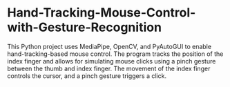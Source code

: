 # Hand-Tracking-Mouse-Control-with-Gesture-Recognition
This Python project uses MediaPipe, OpenCV, and PyAutoGUI to enable hand-tracking-based mouse control. The program tracks the position of the index finger and allows for simulating mouse clicks using a pinch gesture between the thumb and index finger. The movement of the index finger controls the cursor, and a pinch gesture triggers a click.
